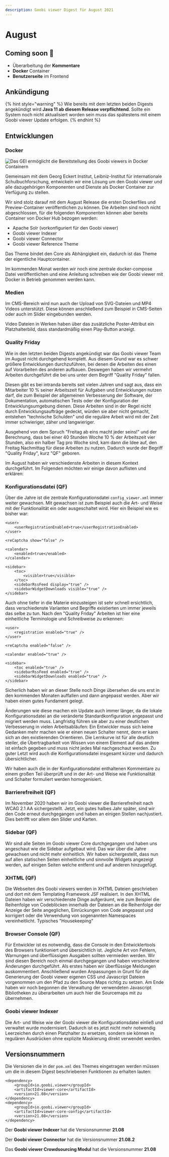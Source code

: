 ```yaml
---
description: Goobi viewer Digest für August 2021
---
```


# August

## **C**oming soon 🚀

* Überarbeitung der **Kommentare**
* **Docker** Container
* **Benutzerseite** im Frontend

## Ankündigung

{% hint style="warning" %}
Wie bereits mit dem letzten beiden Digests angekündigt wird **Java 11 ab diesem Release verpflichtend**. Sollte ein System noch nicht aktualisiert worden sein muss das spätestens mit einem Goobi viewer Update erfolgen.
{% endhint %}

## Entwicklungen

### Docker

![Das GEI erm&#xF6;glicht die Bereitstellung des Goobi viewers in Docker Containern](../.gitbook/assets/gei_docker.png)

Gemeinsam mit dem Georg Eckert Institut, Leibniz-Institut für internationale Schulbuchforschung, entwickeln wir eine Lösung um den Goobi viewer und alle dazugehörigen Komponenten und Dienste als Docker Container zur Verfügung zu stellen.

Wir sind stolz darauf mit dem August Release die ersten Dockerfiles und Preview-Container veröffentlichen zu können. Die Arbeiten sind noch nicht abgeschlossen, für die folgenden Komponenten können aber bereits Container von Docker Hub bezogen werden:

* Apache Solr \(vorkonfiguriert für den Goobi viewer\)
* Goobi viewer Indexer
* Goobi viewer Connector
* Goobi viewer Reference Theme

Das Theme bindet den Core als Abhängigkeit ein, dadurch ist das Theme der eigentliche Hauptcontainer.

Im kommenden Monat werden wir noch eine zentrale docker-compose Datei veröffentlichen und eine Anleitung schreiben wie der Goobi viewer mit Docker in Betrieb genommen werden kann.

### Medien

Im CMS-Bereich wird nun auch der Upload von SVG-Dateien und MP4 Videos unterstützt. Diese können anschließend zum Beispiel in CMS-Seiten oder auch im Slider eingebunden werden.

Video Dateien in Werken haben über das zusätzliche Poster-Attribut ein Platzhalterbild, dass standardmäßig einen Play-Button anzeigt.

### Quality Friday

Wie in den letzten beiden Digests angekündigt war das Goobi viewer Team im August nicht durchgehend komplett. Aus diesem Grund war es schwer größere Entwicklungen durchzuführen, bei denen die Arbeiten des einen auf Vorarbeiten des anderen aufbauen. Deswegen haben wir vermehrt Arbeiten durchgeführt die bei uns unter dem Begriff "Quality Friday" fallen.

Diesen gibt es bei intranda bereits seit vielen Jahren und sagt aus, dass ein Mitarbeiter 10 % seiner Arbeitszeit für Aufgaben und Entwicklungen nutzen darf, die zum Beispiel der allgemeinen Verbesserung der Software, der Dokumentation, automatischen Tests oder der Konfiguration der Entwicklungsumgebung dienen. Diese Arbeiten sind in der Regel nicht durch Entwicklungsaufträge gedeckt, würden sie aber nicht gemacht, entstehen "technische Schulden" und die reguläre Arbeit wird mit der Zeit immer schwieriger, zäher und langwieriger.

Ausgehend von dem Spruch "Freitag ab eins macht jeder seins!" und der Berechnung, dass bei einer 40 Stunden Woche 10 % der Arbeitszeit vier Stunden, also ein halber Tag pro Woche sind, kam dann die Idee auf, den Freitag Nachmittag für diese Arbeiten zu nutzen. Dadurch wurde der Begriff "Quality Friday", kurz "QF" geboren.

Im August haben wir verschiedenste Arbeiten in diesem Kontext durchgeführt. Im Folgenden möchten wir einige davon auflisten und erklären:

### Konfigurationsdatei \(QF\)

Über die Jahre ist die zentrale Konfigurationsdatei `config_viewer.xml` immer weiter gewachsen. Mit gewachsen ist zum Beispiel auch die Art- und Weise mit der Funktionalität ein oder ausgeschaltet wird. Hier ein Beispiel wie es bisher war:

```markup
<user>
    <userRegistrationEnabled>true</userRegistrationEnabled>
</user>

<reCaptcha show="false" />

<calendar>
    <enabled>true</enabled>
</calendar>

<sidebar>
    <toc>
        <visible>true</visible>
    </toc>
    <sidebarRssFeed display="true" />
    <sidebarWidgetDownloads visible="true" />
</sidebar>
```

Auch ohne tiefer in die Materie einzusteigen ist sehr schnell ersichtlich, dass verschiedenste Varianten und Begriffe existierten um immer jeweils das selbe zu tun. Nach den "Quality Friday" Arbeiten ist hier eine einheitliche Terminologie und Schreibweise zu erkennen:

```markup
<user>
    <registration enabled="true" />
</user>

<reCaptcha enabled="false" />

<calendar enabled="true" />

<sidebar>
    <toc enabled="true" />
    <sidebarRssFeed enabled="true" />
    <sidebarWidgetDownloads enabled="true" />
</sidebar>
```

Sicherlich haben wir an dieser Stelle noch Dinge übersehen die uns erst in den kommenden Monaten auffallen und dann angepasst werden. Aber wir haben einen gutes Fundament gelegt. 

Änderungen wie diese machen ein Update auch immer länger, da die lokale Konfigurationsdatei an die veränderte Standardkonfiguration angepasst und migriert werden muss. Langfristig führen sie aber zu einer deutlichen Verbesserung in vielen Arbeitsabläufen: Ein Entwickler muss sich keine Gedanken mehr machen wie er einen neuen Schalter nennt, denn er kann sich an den existierenden Orientieren. Die Lernkurve ist für alle deutlich steiler, die Übertragbarkeit von Wissen von einem Element auf das andere ist einfach gegeben und muss nicht jedes Mal nachgeschaut werden. Zu guter Letzt wird auch die Konfigurationsdatei insgesamt kürzer und dadurch übersichtlicher.

Wir haben auch die in der Konfigurationsdatei enthaltenen Kommentare zu einem großen Teil überprüft und in der Art- und Weise wie Funktionalität und Schalter formuliert werden homogenisiert.

### Barrierefreiheit \(QF\)

Im November 2020 haben wir im Goobi viewer die Barrierefreiheit nach WCAG 2.1 AA sichergestellt. Jetzt, ein gutes halbes Jahr später, sind wir den Code erneut durchgegangen und haben an einigen Stellen nachjustiert. Dies betrifft vor allem den Slider und Karten.

### Sidebar \(QF\)

Wir sind alle Seiten im Goobi viewer Core durchgegangen und haben uns angeschaut wie die Sidebar aufgebaut wird. Das war über die Jahre gewachsen und nicht mehr einheitlich. Wir haben sichergestellt, dass nun auf allen statischen Seiten einheitliche und sinnvolle Widgets angezeigt werden, auf einigen Seiten welche entfernt und auf anderen hinzugefügt.

### XHTML \(QF\)

Die Webseiten des Goobi viewers werden in XHTML Dateien geschrieben und dort mit dem Templating Framework JSF realisiert. In den XHTML Dateien haben wir verschiedenste Dinge aufgeräumt, wie zum Beispiel die Reihenfolge von Codeblöcken innerhalb der Dateien an die Reihenfolge der Anzeige der Seite angeglichen, Einrückungen von Code angepasst und korrigiert oder die Verwendung von sogenannten Namespaces vereinheitlicht. Typisches "Housekeeping"

### Browser Console \(QF\)

Für Entwickler ist es notwendig, dass die Console in den Entwicklertools des Browsers funktioniert und übersichtlich ist. Jegliche Art von Fehlern, Warnungen und überflüssigen Ausgaben sollten vermieden werden. Wir sind diesen Bereich noch einmal durchgegangen und haben verschiedene Änderungen durchgeführt. Als erstes haben wir überflüssige Meldungen auskommentiert. Anschließend wurden Anpassungen in Grunt für die Generierung der Goobi viewer eigenen CSS und Javascript Dateien vorgenommen um den Pfad zu den Source Maps richtig zu setzen. Am Ende haben wir noch begonnen die Verwaltung der verwendeten Javascript Bibliotheken zu überarbeiten um auch hier die Sourcemaps mit zu übernehmen.

### Goobi viewer Indexer

Die Art- und Weise wie der Goobi viewer die Konfigurationsdatei einließ und verwaltet wurde modernisiert. Dadurch ist es jetzt nicht mehr notwendig Leerzeichen durch einen Platzhalter zu ersetzen, sondern sie können in regulären Ausdrücken ohne explizite Maskierung direkt verwendet werden.

## Versionsnummern

Die Versionen die in der `pom.xml` des Themes eingetragen werden müssen um die in diesem Digest beschriebenen Funktionen zu erhalten lauten:

```markup
<dependency>
    <groupId>io.goobi.viewer</groupId>
    <artifactId>viewer-core</artifactId>
    <version>21.08</version>
</dependency>
<dependency>
    <groupId>io.goobi.viewer</groupId>
    <artifactId>viewer-core-config</artifactId>
    <version>21.08</version>
</dependency>
```

Der **Goobi viewer Indexer** hat die Versionsnummer **21.08**

Der **Goobi viewer Connector** hat die Versionsnummer **21.08.2**

Das **Goobi viewer Crowdsourcing Modul** hat die Versionsnummer **21.08**

